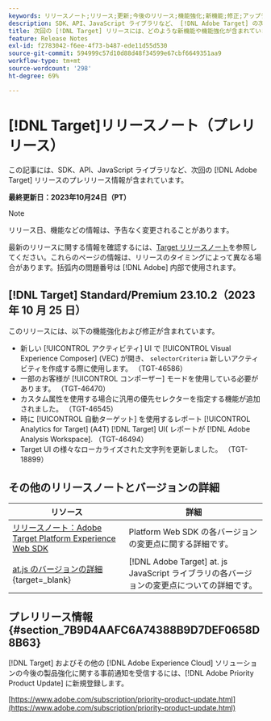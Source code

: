 ```yaml
---
keywords: リリースノート;リリース;更新;今後のリリース;機能強化;新機能;修正;アップデート;プレリリース
description: SDK、API、JavaScript ライブラリなど、 [!DNL Adobe Target] の次回のリリースに含まれている新機能、機能強化および修正について説明します。
title: 次回の [!DNL Target] リリースには、どのような新機能や機能強化が含まれていますか？
feature: Release Notes
exl-id: f2783042-f6ee-4f73-b487-ede11d55d530
source-git-commit: 594999c57d10d88d48f34599e67cbf6649351aa9
workflow-type: tm+mt
source-wordcount: '298'
ht-degree: 69%

---
```


# [!DNL Target]リリースノート（プレリリース）

この記事には、SDK、API、JavaScript ライブラリなど、次回の [!DNL Adobe Target] リリースのプレリリース情報が含まれています。

**最終更新日：2023年10月24日（PT）**

>[!NOTE]
>
>リリース日、機能などの情報は、予告なく変更されることがあります。
>
>最新のリリースに関する情報を確認するには、[Target リリースノート](release-notes.md)を参照してください。これらのページの情報は、リリースのタイミングによって異なる場合があります。括弧内の問題番号は [!DNL Adobe] 内部で使用されます。

## [!DNL Target] Standard/Premium 23.10.2（2023 年 10 月 25 日）

このリリースには、以下の機能強化および修正が含まれています。

* 新しい [!UICONTROL アクティビティ] UI で [!UICONTROL Visual Experience Composer] (VEC) が開き、 `selectorCriteria` 新しいアクティビティを作成する際に使用します。 （TGT-46586）
* 一部のお客様が [!UICONTROL コンポーザー] モードを使用している必要があります。 （TGT-46470）
* カスタム属性を使用する場合に汎用の優先セレクターを指定する機能が追加されました。 （TGT-46545）
* 時に [!UICONTROL 自動ターゲット] を使用するレポート [!UICONTROL Analytics for Target] (A4T) [!DNL Target] UI( レポートが [!DNL Adobe Analysis Workspace]. （TGT-46494）
* Target UI の様々なローカライズされた文字列を更新しました。 （TGT-18899）

## その他のリリースノートとバージョンの詳細

| リソース | 詳細 |
|--- |--- |
| [リリースノート：Adobe Target Platform Experience Web SDK](https://experienceleague.adobe.com/docs/experience-platform/edge/release-notes.html?lang=ja) | Platform Web SDK の各バージョンの変更点に関する詳細です。 |
| [at.js のバージョンの詳細](https://experienceleague.corp.adobe.com/docs/target-dev/developer/client-side/at-js-implementation/target-atjs-versions.html?lang=ja){target=_blank} | [!DNL Adobe Target] at. js JavaScript ライブラリの各バージョンの変更点についての詳細です。 |

## プレリリース情報 {#section_7B9D4AAFC6A74388B9D7DEF0658D8B63}

[!DNL Target] およびその他の [!DNL Adobe Experience Cloud] ソリューションの今後の製品強化に関する事前通知を受信するには、[!DNL Adobe Priority Product Update] に新規登録します。

[https://www.adobe.com/subscription/priority-product-update.html](https://www.adobe.com/subscription/priority-product-update.html)
